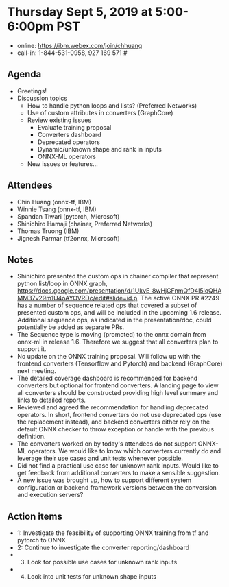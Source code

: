 <!--- SPDX-License-Identifier: Apache-2.0 -->

# Thursday Sept 5, 2019 at 5:00-6:00pm PST
* online: https://ibm.webex.com/join/chhuang
* call-in: 1-844-531-0958, 927 169 571 #

## Agenda
* Greetings!
* Discussion topics
    * How to handle python loops and lists? (Preferred Networks)
    * Use of custom attributes in converters (GraphCore)
    * Review existing issues
        * Evaluate training proposal
        * Converters dashboard
        * Deprecated operators
        * Dynamic/unknown shape and rank in inputs
        * ONNX-ML operators
    * New issues or features...

## Attendees
* Chin Huang (onnx-tf, IBM)
* Winnie Tsang (onnx-tf, IBM)
* Spandan Tiwari (pytorch, Microsoft)
* Shinichiro Hamaji (chainer, Preferred Networks)
* Thomas Truong (IBM)
* Jignesh Parmar (tf2onnx, Microsoft)

## Notes
* Shinichiro presented the custom ops in chainer compiler that represent python list/loop in ONNX graph, https://docs.google.com/presentation/d/1UkvE_8wHjGFnmQfD4l5loQHAMM37v29m1U4oAYOVRDc/edit#slide=id.p. The active ONNX PR #2249 has a number of sequence related ops that covered a subset of presented custom ops, and will be included in the upcoming 1.6 release. Additional sequence ops, as indicated in the presentation/doc, could potentially be added as separate PRs.
* The Sequence type is moving (promoted) to the onnx domain from onnx-ml in release 1.6. Therefore we suggest that all converters plan to support it.
* No update on the ONNX training proposal. Will follow up with the frontend converters (Tensorflow and Pytorch) and backend (GraphCore) next meeting.
* The detailed coverage dashboard is recommended for backend converters but optional for frontend converters. A landing page to view all converters should be constructed providing high level summary and links to detailed reports.
* Reviewed and agreed the recommendation for handling deprecated operators. In short, frontend converters do not use deprecated ops (use the replacement instead), and backend converters either rely on the default ONNX checker to throw exception or handle with the previous definition.
* The converters worked on by today's attendees do not support ONNX-ML operators. We would like to know which converters currently do and leverage their use cases and unit tests whenever possible.
* Did not find a practical use case for unknown rank inputs. Would like to get feedback from additional converters to make a sensible suggestion.
* A new issue was brought up, how to support different system configuration or backend framework versions between the conversion and execution servers?

## Action items
* 1: Investigate the feasibility of supporting ONNX training from tf and pytorch to ONNX
* 2: Continue to investigate the converter reporting/dashboard
* 3. Look for possible use cases for unknown rank inputs
* 4. Look into unit tests for unknown shape inputs
